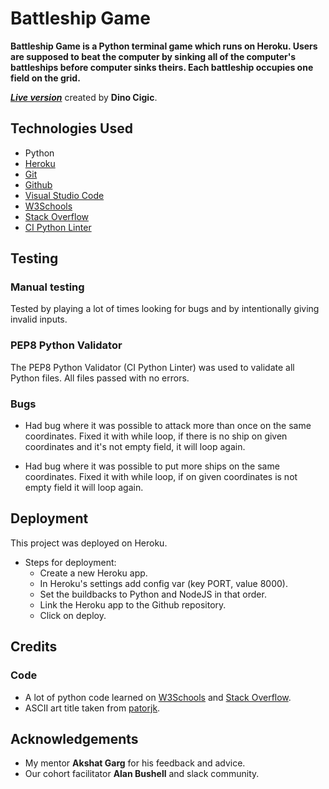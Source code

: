 # Battleship Game

**Battleship Game is a Python terminal game which runs on Heroku. Users are supposed to beat the computer by sinking all of the computer's battleships before computer sinks theirs. Each battleship occupies one field on the grid.**

***[Live version](https://dcigic92-pp3-battleship-game-e0f029a41560.herokuapp.com/)*** created by **Dino Cigic**.

## Technologies Used
- Python
- [Heroku](https://heroku.com/)
- [Git](https://git-scm.com/)
- [Github](https://github.com/)
- [Visual Studio Code](https://code.visualstudio.com/)
- [W3Schools](https://www.w3schools.com/)
- [Stack Overflow](https://stackoverflow.com/)
- [CI Python Linter](https://pep8ci.herokuapp.com/)

## Testing

### Manual testing
Tested by playing a lot of times looking for bugs and by intentionally giving invalid inputs.

### PEP8 Python Validator
The PEP8 Python Validator (CI Python Linter) was used to validate all Python files. All files passed with no errors.

### Bugs
- Had bug where it was possible to attack more than once on the same coordinates. Fixed it with while loop, if there is no ship on given coordinates and it's not empty field, it will loop again.

- Had bug where it was possible to put more ships on the same coordinates. Fixed it with while loop, if on given coordinates is not empty field it will loop again.

## Deployment

This project was deployed on Heroku.

- Steps for deployment:
    - Create a new Heroku app.
    - In Heroku's settings add config var (key PORT, value 8000).
    - Set the buildbacks to Python and NodeJS in that order.
    - Link the Heroku app to the Github repository.
    - Click on deploy.

## Credits

### Code

- A lot of python code learned on [W3Schools](https://www.w3schools.com/) and [Stack Overflow](https://stackoverflow.com/).
- ASCII art title taken from [patorjk](https://patorjk.com/software/taag/#p=display&f=Stforek&t=BATTLESHIP%20GAME).

## Acknowledgements

- My mentor **Akshat Garg** for his feedback and advice.
- Our cohort facilitator **Alan Bushell** and slack community.